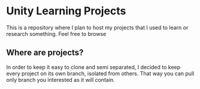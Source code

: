# Unity Learning Projects
This is a repository where I plan to host my projects that I used to learn or research something. Feel free to browse

## Where are projects?
In order to keep it easy to clone and semi separated, I decided to keep every project on its own branch, isolated from others. That way you can pull only branch you interested as it will contain.

